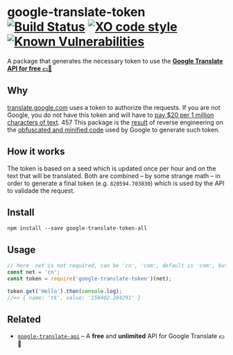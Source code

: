 # google-translate-token [![Build Status](https://travis-ci.org/jerry-i/google-translate-token.svg?branch=master)](https://travis-ci.org/jerry-i/google-translate-token) [![XO code style](https://img.shields.io/badge/code_style-XO-5ed9c7.svg)](https://github.com/sindresorhus/xo) [![Known Vulnerabilities](https://snyk.io/package/npm/google-translate-token/badge.svg)](https://snyk.io/package/npm/google-translate-token)

A package that generates the necessary token to use the [**Google Translate API for free** :dollar::no_entry_sign:](https://github.com/matheuss/google-translate-api)

## Why

[translate.google.com](https://translate.google.com) uses a token to authorize the requests. If you are not Google, you do not have this token and will have to [pay $20 per 1 million characters of text](https://cloud.google.com/translate/v2/pricing).
457
This package is the [result](https://github.com/matheuss/google-translate-token/blob/master/index.js#L12-110) of reverse engineering on the [obfuscated and minified code](https://translate.google.com/translate/releases/twsfe_w_20160620_RC00/r/js/desktop_module_main.js) used by Google to generate such token.

## How it works

The token is based on a seed which is updated once per hour and on the text that will be translated. Both are combined – by some strange math – in order to generate a final token (e.g. `820594.703830`) which is used by the API to validade the request.


## Install

```
npm install --save google-translate-token-all
```

## Usage

``` js
// here  net is not required, can be 'cn', 'com', default is 'com', but 'cn' would be friendly to CHINA
const net = 'cn';
const token = require('google-translate-token')(net);

token.get('Hello').then(console.log);
//=> { name: 'tk', value: '159402.284291' }
```

## Related

- [`google-translate-api`](https://github.com/jerry-i/google-translate-api) – A **free** and **unlimited** API for Google Translate :dollar::no_entry_sign:
